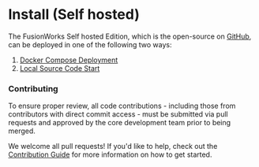 # Install (Self hosted)

The FusionWorks Self hosted Edition, which is the open-source on [GitHub](https://github.com/langgenius/FusionWorks), can be deployed in one of the following two ways:

1. [Docker Compose Deployment](https://docs.FusionWorks.ai/getting-started/install-self-hosted/docker-compose)
2. [Local Source Code Start](https://docs.FusionWorks.ai/getting-started/install-self-hosted/local-source-code)

### Contributing

To ensure proper review, all code contributions - including those from contributors with direct commit access - must be submitted via pull requests and approved by the core development team prior to being merged.

We welcome all pull requests! If you'd like to help, check out the [Contribution Guide](https://github.com/langgenius/fusionworks/blob/main/CONTRIBUTING.md) for more information on how to get started.
